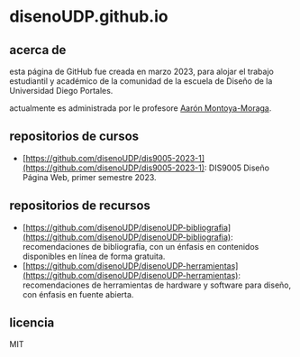 # disenoUDP.github.io

## acerca de

esta página de GitHub fue creada en marzo 2023, para alojar el trabajo estudiantil y académico de la comunidad de la escuela de Diseño de la Universidad Diego Portales.

actualmente es administrada por le profesore [Aarón Montoya-Moraga](https://github.com/montoyamoraga/).

## repositorios de cursos

* [https://github.com/disenoUDP/dis9005-2023-1](https://github.com/disenoUDP/dis9005-2023-1): DIS9005 Diseño Página Web, primer semestre 2023.

## repositorios de recursos

* [https://github.com/disenoUDP/disenoUDP-bibliografia](https://github.com/disenoUDP/disenoUDP-bibliografia): recomendaciones de bibliografía, con un énfasis en contenidos disponibles en línea de forma gratuita.
* [https://github.com/disenoUDP/disenoUDP-herramientas](https://github.com/disenoUDP/disenoUDP-herramientas): recomendaciones de herramientas de hardware y software para diseño, con énfasis en fuente abierta.

## licencia

MIT
